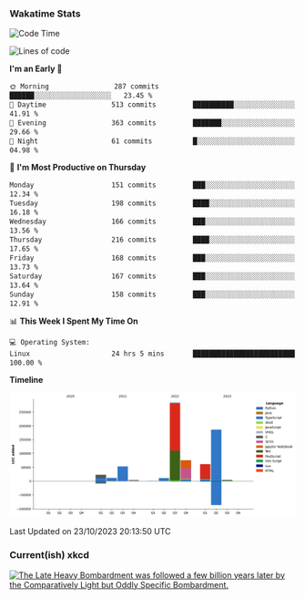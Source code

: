 ### Wakatime Stats
<!--START_SECTION:waka-->
![Code Time](http://img.shields.io/badge/Code%20Time-2%2C056%20hrs%209%20mins-blue)

![Lines of code](https://img.shields.io/badge/From%20Hello%20World%20I%27ve%20Written-711.4%20thousand%20lines%20of%20code-blue)

**I'm an Early 🐤** 

```text
🌞 Morning                287 commits         ██████░░░░░░░░░░░░░░░░░░░   23.45 % 
🌆 Daytime                513 commits         ██████████░░░░░░░░░░░░░░░   41.91 % 
🌃 Evening                363 commits         ███████░░░░░░░░░░░░░░░░░░   29.66 % 
🌙 Night                  61 commits          █░░░░░░░░░░░░░░░░░░░░░░░░   04.98 % 
```
📅 **I'm Most Productive on Thursday** 

```text
Monday                   151 commits         ███░░░░░░░░░░░░░░░░░░░░░░   12.34 % 
Tuesday                  198 commits         ████░░░░░░░░░░░░░░░░░░░░░   16.18 % 
Wednesday                166 commits         ███░░░░░░░░░░░░░░░░░░░░░░   13.56 % 
Thursday                 216 commits         ████░░░░░░░░░░░░░░░░░░░░░   17.65 % 
Friday                   168 commits         ███░░░░░░░░░░░░░░░░░░░░░░   13.73 % 
Saturday                 167 commits         ███░░░░░░░░░░░░░░░░░░░░░░   13.64 % 
Sunday                   158 commits         ███░░░░░░░░░░░░░░░░░░░░░░   12.91 % 
```


📊 **This Week I Spent My Time On** 

```text
💻 Operating System: 
Linux                    24 hrs 5 mins       █████████████████████████   100.00 % 
```

**Timeline**

![Lines of Code chart](https://raw.githubusercontent.com/joshuajeschek/joshuajeschek/main/assets/bar_graph.png)


 Last Updated on 23/10/2023 20:13:50 UTC
<!--END_SECTION:waka-->

### Current(ish) xkcd
<a id="xkcd-a" title="The Late Heavy Bombardment was followed a few billion years later by the Comparatively Light but Oddly Specific Bombardment." href="https://www.xkcd.com" target="_blank">
        <img align="center" id="xkcd-img" src="https://imgs.xkcd.com/comics/extinction_mechanisms.png" alt="The Late Heavy Bombardment was followed a few billion years later by the Comparatively Light but Oddly Specific Bombardment." height=300 />
</a>
